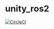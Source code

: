 # unity_ros2
[![CircleCI](https://circleci.com/gh/DynoRobotics/unity_ros2/tree/master.svg?style=svg)](https://circleci.com/gh/DynoRobotics/unity_ros2/tree/master)
